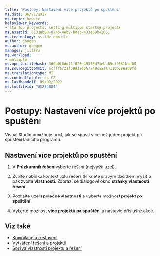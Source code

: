 ```yaml
---
title: 'Postupy: Nastavení více projektů po spuštění'
ms.date: 06/21/2017
ms.topic: how-to
helpviewer_keywords:
- startup projects, setting multiple startup projects
ms.assetid: 6131eb80-8745-4eb9-bdab-433e69b41651
ms.technology: vs-ide-compile
author: ghogen
ms.author: ghogen
manager: jillfra
ms.workload:
- multiple
ms.openlocfilehash: 369b0f0dd41f028e49378d73ebb65c59931bbd60
ms.sourcegitcommit: 6cfffa72af599a9d667249caaaa411bb28ea69fd
ms.translationtype: MT
ms.contentlocale: cs-CZ
ms.lasthandoff: 09/02/2020
ms.locfileid: "85284084"
---
```

# <a name="how-to-set-multiple-startup-projects"></a>Postupy: Nastavení více projektů po spuštění

Visual Studio umožňuje určit, jak se spustí více než jeden projekt při spuštění ladicího programu.

## <a name="to-set-multiple-startup-projects"></a>Nastavení více projektů po spuštění

1. V **Průzkumník řešení**vyberte řešení (nejvyšší uzel).

2. Zvolte nabídku kontext uzlu řešení (klikněte pravým tlačítkem myši) a pak zvolte **vlastnosti**. Zobrazí se dialogové okno **stránky vlastností řešení** .

3. Rozbalte uzel **společné vlastnosti** a vyberte možnost **projekt po spuštění**.

4. Vyberte možnost **více projektů po spuštění** a nastavte příslušné akce.

## <a name="see-also"></a>Viz také

- [Kompilace a sestavení](../ide/compiling-and-building-in-visual-studio.md)
- [Vytváření řešení a projektů](../ide/creating-solutions-and-projects.md)
- [Správa vlastností projektu a řešení](../ide/managing-project-and-solution-properties.md)
